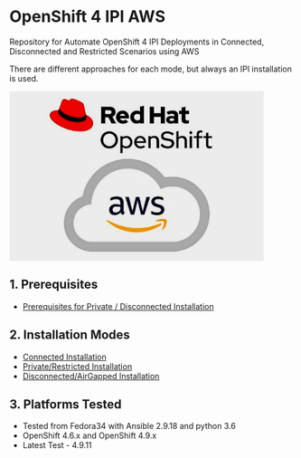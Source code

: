 # OpenShift 4 IPI AWS

Repository for Automate OpenShift 4 IPI Deployments in Connected, Disconnected and Restricted Scenarios using AWS

There are different approaches for each mode, but always an IPI installation is used.

<img align="center" width="450" src="docs/pics/logo.jpg">

## 1. Prerequisites

* [Prerequisites for Private / Disconnected Installation](/docs/prereqs.md)

## 2. Installation Modes

* [Connected Installation](/docs/mode-connected.md)
* [Private/Restricted Installation](/docs/mode-private.md)
* [Disconnected/AirGapped Installation](/docs/mode-disconnected.md)

## 3. Platforms Tested

* Tested from Fedora34 with Ansible 2.9.18 and python 3.6
* OpenShift 4.6.x and OpenShift 4.9.x
* Latest Test - 4.9.11
